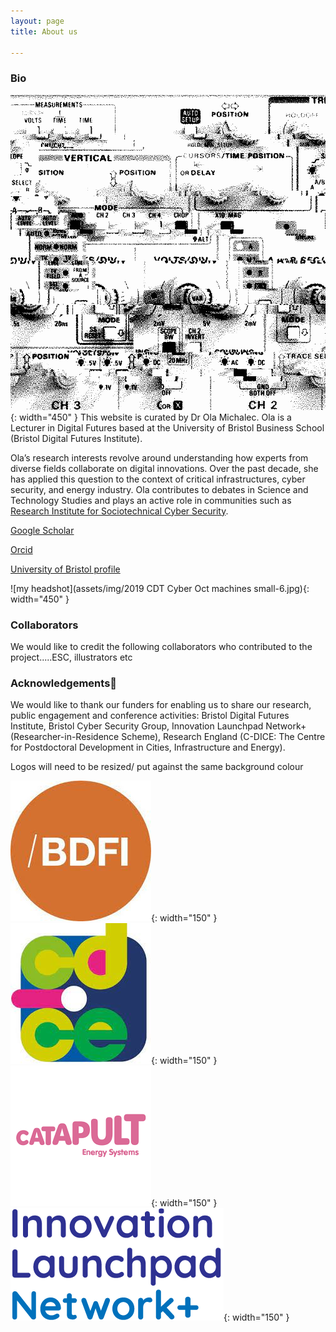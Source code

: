 ```yaml
---
layout: page
title: About us

---
```

### Bio

![Gif 12271](assets/img/12271.gif){: width="450" }
This website is curated by Dr Ola Michalec. Ola is a Lecturer in Digital Futures based at the University of Bristol Business School (Bristol Digital Futures Institute).

Ola’s research interests revolve around understanding how experts from diverse fields collaborate on digital innovations. Over the past decade, she has applied this question to the context of critical infrastructures, cyber security, and energy industry. Ola contributes to debates in Science and Technology Studies and plays an active role in communities such as [Research Institute for Sociotechnical Cyber Security](https://riscs.org.uk/).

[Google Scholar](https://scholar.google.com/citations?user=abDmargAAAAJ&hl=en&oi=ao)


[Orcid](https://orcid.org/0000-0003-3807-0197)


[University of Bristol profile](https://www.bristol.ac.uk/people/person/Ola-Michalec-71ecc9a4-46cc-44f7-b382-ab767d7dc1c5/)

![my headshot](assets/img/2019 CDT Cyber Oct machines small-6.jpg){: width="450" }

### Collaborators
We would like to credit the following collaborators who contributed to the project.....ESC, illustrators etc

### Acknowledgements
We would like to thank our funders for enabling us to share our research, public engagement and conference activities: Bristol Digital Futures Institute, Bristol Cyber Security Group, Innovation Launchpad Network+ (Researcher-in-Residence Scheme), Research England (C-DICE: The Centre for Postdoctoral Development in Cities, Infrastructure and Energy).

Logos will need to be resized/ put against the same background colour

![bdfi logo](assets/img/bdfi-logo.jpeg){: width="150" }
![cdice](assets/img/cdice.jpeg){: width="150" }
![esc logo](assets/img/esc-logo.png){: width="150" }
![innovation launchpad logo](assets/img/innovationnetwork.png){: width="150" }
